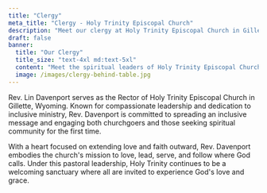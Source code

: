 ```yaml
---
title: "Clergy"
meta_title: "Clergy - Holy Trinity Episcopal Church"
description: "Meet our clergy at Holy Trinity Episcopal Church in Gillette, WY. Learn about our spiritual leadership dedicated to inclusive worship and community service."
draft: false
banner:
  title: "Our Clergy"
  title_size: "text-4xl md:text-5xl"
  content: "Meet the spiritual leaders of Holy Trinity Episcopal Church, dedicated to inclusive ministry and compassionate service to our community."
  image: /images/clergy-behind-table.jpg
---
```


Rev. Lin Davenport serves as the Rector of Holy Trinity Episcopal Church in Gillette, Wyoming. Known for compassionate leadership and dedication to inclusive ministry, Rev. Davenport is committed to spreading an inclusive message and engaging both churchgoers and those seeking spiritual community for the first time.

With a heart focused on extending love and faith outward, Rev. Davenport embodies the church's mission to love, lead, serve, and follow where God calls. Under this pastoral leadership, Holy Trinity continues to be a welcoming sanctuary where all are invited to experience God's love and grace.